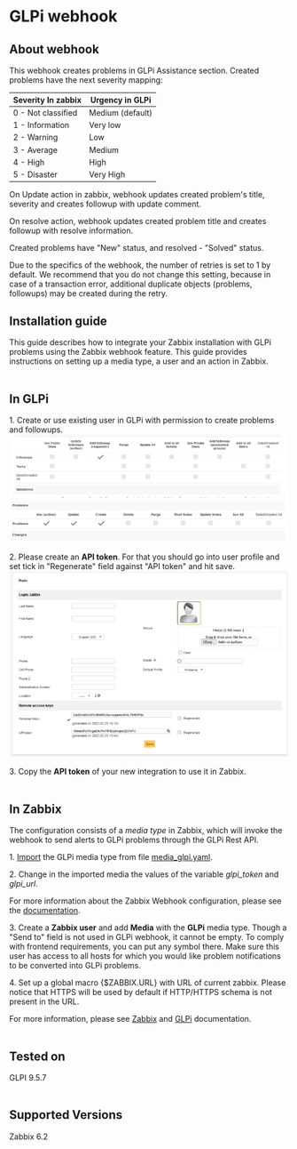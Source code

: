 
# GLPi webhook 

## About webhook

This webhook creates problems in GLPi Assistance section. Created problems have the next severity mapping:

|Severity In zabbix|Urgency in GLPi|
|-|-|
0 - Not classified| Medium (default)|
1 - Information| Very low|
2 - Warning| Low|
3 - Average| Medium|
4 - High| High|
5 - Disaster| Very High|

On Update action in zabbix, webhook updates created problem's title, severity and creates followup with update comment.

On resolve action, webhook updates created problem title and creates followup with resolve information.

Created problems have "New" status, and resolved - "Solved" status.

Due to the specifics of the webhook, the number of retries is set to 1 by default. We recommend that you do not change this setting, because in case of a transaction error, additional duplicate objects (problems, followups) may be created during the retry.

## Installation guide

This guide describes how to integrate your Zabbix installation with GLPi problems using the Zabbix webhook feature. This guide provides instructions on setting up a media type, a user and an action in Zabbix.
<br/><br/>
## In GLPi

1\. Create or use existing user in GLPi with permission to create problems and followups. 
[![](images/1.thumb.png?raw=true)](images/1.png)
[![](images/2.thumb.png?raw=true)](images/2.png)

2\. Please create an **API token**. For that you should go into user profile and set tick in "Regenerate" field against "API token" and hit save.
[![](images/3.thumb.png?raw=true)](images/3.png)


3\. Copy the **API token** of your new integration to use it in Zabbix.
<br/><br/>
## In Zabbix

The configuration consists of a _media type_ in Zabbix, which will invoke the webhook to send alerts to GLPi problems through the GLPi Rest API.


1\. [Import](https://www.zabbix.com/documentation/6.2/manual/web_interface/frontend_sections/administration/mediatypes) the GLPi media type from file [media_glpi.yaml](media_glpi.yaml).

2\. Change in the imported media the values of the variable *glpi_token* and *glpi_url*.


For more information about the Zabbix Webhook configuration, please see the [documentation](https://www.zabbix.com/documentation/6.2/manual/config/notifications/media/webhook).

3\. Create a **Zabbix user** and add **Media** with the **GLPi** media type. 
Though a "Send to" field is not used in GLPi webhook, it cannot be empty. To comply with frontend requirements, you can put any symbol there.
Make sure this user has access to all hosts for which you would like problem notifications to be converted into GLPi problems.

4\. Set up a global macro {$ZABBIX.URL} with URL of current zabbix. Please notice that HTTPS will be used by default if HTTP/HTTPS schema is not present in the URL.

For more information, please see [Zabbix](https://www.zabbix.com/documentation/6.2/manual/config/notifications) and [GLPi](https://glpi-project.org/DOC/EN/) documentation.
<br/><br/>

## Tested on 
GLPI 9.5.7
<br/><br/>
## Supported Versions

Zabbix 6.2
